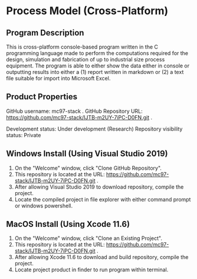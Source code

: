 # Process Model (Cross-Platform)

##  Program Description
This is cross-platform console-based program written in the C programming language made to perform the computations required for the design, simulation and fabrication of up to industrial size process equipment. The program is able to either show the data either in console or outputting results into either a (1) report written in markdown or (2) a text file suitable for import into Microsoft Excel.

##  Product Properties
GitHub username: mc97-stack .
GitHub Repository URL: https://github.com/mc97-stack/IJTB-m2UY-7iPC-D0FN.git .

Development status: Under development (Research)
Repository visibility status: Private

##  Windows Install (Using Visual Studio 2019)
1.  On the "Welcome" window, click "Clone GitHub Repository".
2.  This repository is located at the URL: https://github.com/mc97-stack/IJTB-m2UY-7iPC-D0FN.git .
3.  After allowing Visual Studio 2019 to download repository, compile the project.
4.  Locate the compiled project in file explorer with either command prompt or windows powershell.

##  MacOS Install (Using Xcode 11.6)
1.  On the "Welcome" window, click "Clone an Existing Project".
2.  This repository is located at the URL: https://github.com/mc97-stack/IJTB-m2UY-7iPC-D0FN.git .
3.  After allowing Xcode 11.6 to download and build repository, compile the project.
4.  Locate project product in finder to run program within terminal.
